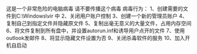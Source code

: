 这是一个非常危险的电脑病毒
请不要传播这个病毒
病毒行为：
1、创建需要的文件到C:\Windows\vir 中
2、关闭用户账户控制
3、创建一个新的管理员账户
4、复制自己到指定文件并隐藏原文件
5、复制出毫无意义的大量文件，占用内存空间
6、将文件复制到所有盘中，并设置autorun.inf和诱导用户点开的文件
7、使用outlook发邮件
8、将显示隐藏文件设置为否
9、关闭杀毒软件的服务
10、加入开机自启动
